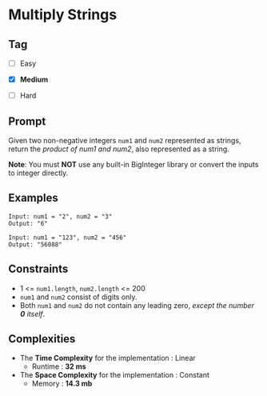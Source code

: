 # Multiply Strings
## Tag
- [ ] Easy  
- [x] **Medium**  
- [ ] Hard
  

## Prompt
Given two non-negative integers `num1` and `num2` represented as strings, return the *product of num1 and num2*, also represented as a string.  
  
**Note**: You must **NOT** use any built-in BigInteger library or convert the inputs to integer directly.
  
## Examples
```
Input: num1 = "2", num2 = "3"
Output: "6"
```
```
Input: num1 = "123", num2 = "456"
Output: "56088"
```
  
## Constraints
* 1 <= `num1.length`, `num2.length` <= 200
* `num1` and `num2` consist of digits only.
* Both `num1` and `num2` do not contain any leading zero, *except the number **_0_** itself*.
  
## Complexities
* The **Time Complexity** for the implementation : Linear
  * Runtime : **32 ms**  
* The **Space Complexity** for the implementation : Constant
  * Memory : **14.3 mb**
